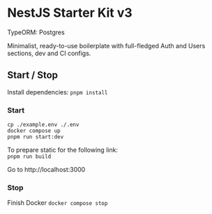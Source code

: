 # NestJS Starter Kit v3

TypeORM: Postgres

Minimalist, ready-to-use boilerplate with full-fledged Auth and Users sections, dev and CI configs.

## Start / Stop

Install dependencies:
`pnpm install`

### Start

```
cp ./example.env ./.env
docker compose up
pnpm run start:dev
```

To prepare static for the following link:  
`pnpm run build`

Go to http://localhost:3000

### Stop

Finish Docker
`docker compose stop`
